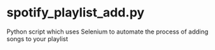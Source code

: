 # spotify_playlist_add.py
Python script which uses Selenium to automate the process of adding songs to your playlist
